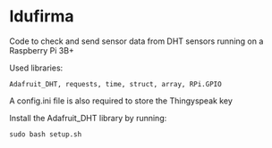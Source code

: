# Idufirma
Code to check and send sensor data from DHT sensors running on a Raspberry Pi 3B+

Used libraries:

    Adafruit_DHT, requests, time, struct, array, RPi.GPIO
    
 A config.ini file is also required to store the Thingyspeak key

 Install the Adafruit_DHT library by running:

    sudo bash setup.sh